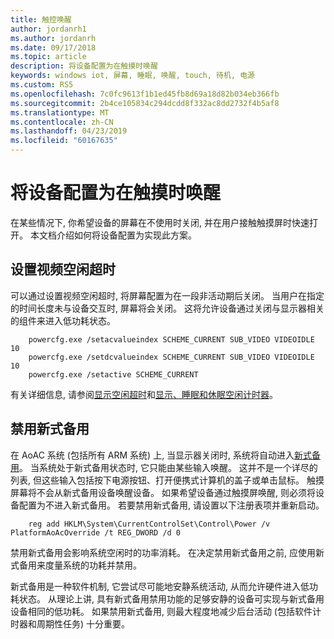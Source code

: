 ```yaml
---
title: 触控唤醒
author: jordanrh1
ms.author: jordanrh
ms.date: 09/17/2018
ms.topic: article
description: 将设备配置为在触摸时唤醒
keywords: windows iot, 屏幕, 睡眠, 唤醒, touch, 待机, 电源
ms.custom: RS5
ms.openlocfilehash: 7c0fc9613f1b1ed45fb8d69a18d82b034eb366fb
ms.sourcegitcommit: 2b4ce105834c294dcdd8f332ac8dd2732f4b5af8
ms.translationtype: MT
ms.contentlocale: zh-CN
ms.lasthandoff: 04/23/2019
ms.locfileid: "60167635"
---
```

# <a name="configure-your-device-to-wake-on-touch"></a>将设备配置为在触摸时唤醒

在某些情况下, 你希望设备的屏幕在不使用时关闭, 并在用户接触触摸屏时快速打开。 本文档介绍如何将设备配置为实现此方案。

## <a name="setting-a-video-idle-timeout"></a>设置视频空闲超时

可以通过设置视频空闲超时, 将屏幕配置为在一段非活动期后关闭。 当用户在指定的时间长度未与设备交互时, 屏幕将会关闭。 这将允许设备通过关闭与显示器相关的组件来进入低功耗状态。

```
    powercfg.exe /setacvalueindex SCHEME_CURRENT SUB_VIDEO VIDEOIDLE 10
    powercfg.exe /setdcvalueindex SCHEME_CURRENT SUB_VIDEO VIDEOIDLE 10
    powercfg.exe /setactive SCHEME_CURRENT
```

有关详细信息, 请参阅[显示空闲超时](/windows-hardware/customize/power-settings/display-settings-display-idle-timeout)和[显示、睡眠和休眠空闲计时器](/windows-hardware/design/device-experiences/display--sleep--and-hibernate-idle-timers)。

## <a name="disabling-modern-standby"></a>禁用新式备用

在 AoAC 系统 (包括所有 ARM 系统) 上, 当显示器关闭时, 系统将自动进入[新式备用](/windows-hardware/design/device-experiences/modern-standby)。 当系统处于新式备用状态时, 它只能由某些输入唤醒。 这并不是一个详尽的列表, 但这些输入包括按下电源按钮、打开便携式计算机的盖子或单击鼠标。 触摸屏幕将不会从新式备用设备唤醒设备。 如果希望设备通过触摸屏唤醒, 则必须将设备配置为不进入新式备用。 若要禁用新式备用, 请设置以下注册表项并重新启动。

```
    reg add HKLM\System\CurrentControlSet\Control\Power /v PlatformAoAcOverride /t REG_DWORD /d 0
```
    
禁用新式备用会影响系统空闲时的功率消耗。 在决定禁用新式备用之前, 应使用新式备用来度量系统的功耗并禁用。

新式备用是一种软件机制, 它尝试尽可能地安静系统活动, 从而允许硬件进入低功耗状态。 从理论上讲, 具有新式备用禁用功能的足够安静的设备可实现与新式备用设备相同的低功耗。 如果禁用新式备用, 则最大程度地减少后台活动 (包括软件计时器和周期性任务) 十分重要。
